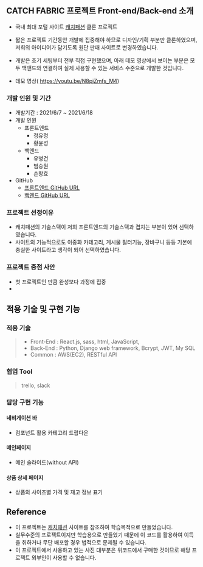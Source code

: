 ## CATCH FABRIC 프로젝트 Front-end/Back-end 소개

- 국내 최대 포털 사이트 [캐치패션](https://www.catchfashion.com/) 클론 프로젝트

- 짧은 프로젝트 기간동안 개발에 집중해야 하므로 디자인/기획 부분만 클론하였으며, 저희의 아이디어가 담기도록 원단 판매 사이트로 변경하였습니다.

- 개발은 초기 세팅부터 전부 직접 구현했으며, 아래 데모 영상에서 보이는 부분은 모두 백앤드와 연결하여 실제 사용할 수 있는 서비스 수준으로 개발한 것입니다.
- 데모 영상( https://youtu.be/N8pjZmfs_M4)

### 개발 인원 및 기간

- 개발기간 : 2021/6/7 ~ 2021/6/18
- 개발 인원
  - 프론트엔드
    - 정유정
    - 황윤성
  - 백엔드
    - 유병건
    - 범승원
    - 손창효
- GitHub
  - [프론트엔드 GitHub URL](https://github.com/wecode-bootcamp-korea/21-1st-catchcode-frontend)
  - [백엔드 GitHub URL](https://github.com/wecode-bootcamp-korea/21-1st-catchcode-backend)

### 프로젝트 선정이유

- 캐치패션의 기술스택이 저희 프론트엔드의 기술스택과 겹치는 부분이 있어 선택하였습니다.
- 사이트의 기능적으로도 이중화 카테고리, 게시물 필터기능, 장바구니 등등 기본에 충실한 사이트라고 생각이 되어 선택하였습니다.

### 프로젝트 중점 사안

 - 첫 프로젝트인 만큼 완성보다 과정에 집중
 - 

## 적용 기술 및 구현 기능

### 적용 기술

> - Front-End : React.js, sass, html, JavaScript, 
> - Back-End : Python, Django web framework, Bcrypt, JWT, My SQL
> - Common : AWS(EC2), RESTful API

### 협업 Tool
> trello, slack

### 담당 구현 기능
#### 네비게이션 바
 - 컴포넌트 활용 카테고리 드랍다운 
 
#### 메인페이지
 - 메인 슬라이드(without API)

#### 상품 상세 페이지
 - 상품의 사이즈별 가격 및 재고 정보 표기

## Reference

- 이 프로젝트는 [캐치패션](https://www.catchfashion.com/) 사이트를 참조하여 학습목적으로 만들었습니다.
- 실무수준의 프로젝트이지만 학습용으로 만들었기 때문에 이 코드를 활용하여 이득을 취하거나 무단 배포할 경우 법적으로 문제될 수 있습니다.
- 이 프로젝트에서 사용하고 있는 사진 대부분은 위코드에서 구매한 것이므로 해당 프로젝트 외부인이 사용할 수 없습니다.

